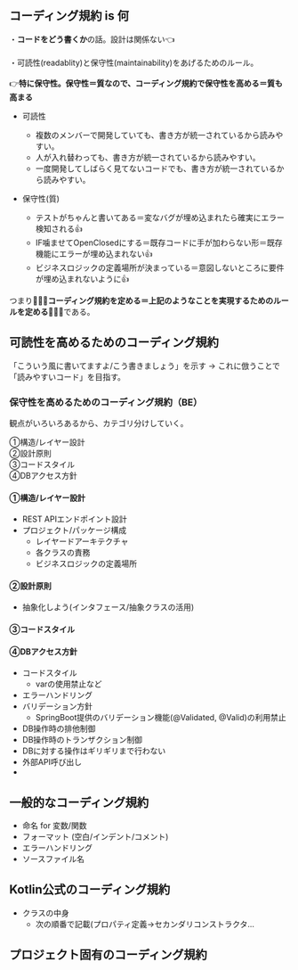 ## コーディング規約 is 何
・**コードをどう書くか**の話。設計は関係ない👈<br/><br/>
・可読性(readablity)と保守性(maintainability)をあげるためのルール。<br/><br/>
👉**特に保守性。保守性＝質なので、コーディング規約で保守性を高める＝質も高まる**


- 可読性
  - 複数のメンバーで開発していても、書き方が統一されているから読みやすい。
  - 人が入れ替わっても、書き方が統一されているから読みやすい。
  - 一度開発してしばらく見てないコードでも、書き方が統一されているから読みやすい。

- 保守性(質)
  - テストがちゃんと書いてある＝変なバグが埋め込まれたら確実にエラー検知される👍
  - IF噛ませてOpenClosedにする＝既存コードに手が加わらない形＝既存機能にエラーが埋め込まれない👍
  - ビジネスロジックの定義場所が決まっている＝意図しないところに要件が埋め込まれないように👍

つまり🔴🔴🔴**コーディング規約を定める＝上記のようなことを実現するためのルールを定める**🔴🔴🔴である。

## 可読性を高めるためのコーディング規約
「こういう風に書いてますよ/こう書きましょう」を示す → これに倣うことで「読みやすいコード」を目指す。

  
### 保守性を高めるためのコーディング規約（BE）
観点がいろいろあるから、カテゴリ分けしていく。

①構造/レイヤー設計<br/>
②設計原則<br/>
③コードスタイル<br/>
④DBアクセス方針<br/>

#### ①構造/レイヤー設計
- REST APIエンドポイント設計
- プロジェクト/パッケージ構成
  - レイヤードアーキテクチャ
  - 各クラスの責務
  - ビジネスロジックの定義場所

#### ②設計原則
- 抽象化しよう(インタフェース/抽象クラスの活用)

#### ③コードスタイル


#### ④DBアクセス方針



- コードスタイル
  - varの使用禁止など
- エラーハンドリング
- バリデーション方針
  - SpringBoot提供のバリデーション機能(@Validated, @Valid)の利用禁止
- DB操作時の排他制御
- DB操作時のトランザクション制御
- DBに対する操作はギリギリまで行わない
- 外部API呼び出し
- 



## 一般的なコーディング規約
- 命名 for 変数/関数
- フォーマット (空白/インデント/コメント)
- エラーハンドリング
- ソースファイル名

## Kotlin公式のコーディング規約

- クラスの中身
  - 次の順番で記載(プロパティ定義→セカンダリコンストラクタ...


## プロジェクト固有のコーディング規約


